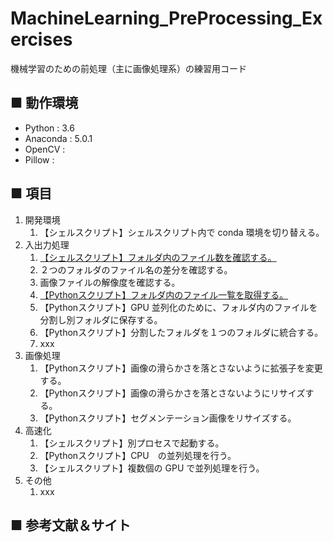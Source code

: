 # MachineLearning_PreProcessing_Exercises
機械学習のための前処理（主に画像処理系）の練習用コード

## ■ 動作環境

- Python : 3.6
- Anaconda : 5.0.1
- OpenCV : 
- Pillow :

## ■ 項目

1. 開発環境
    1. 【シェルスクリプト】シェルスクリプト内で conda 環境を切り替える。
1. 入出力処理
    1. [【シェルスクリプト】フォルダ内のファイル数を確認する。](https://github.com/Yagami360/MachineLearning_PreProcessing_Exercises/tree/master/io_processing/2)
    1. ２つのフォルダのファイル名の差分を確認する。
    1. 画像ファイルの解像度を確認する。
    1. [【Pythonスクリプト】フォルダ内のファイル一覧を取得する。](https://github.com/Yagami360/MachineLearning_PreProcessing_Exercises/tree/master/io_processing/1)
    1. 【Pythonスクリプト】GPU 並列化のために、フォルダ内のファイルを分割し別フォルダに保存する。
    1. 【Pythonスクリプト】分割したフォルダを１つのフォルダに統合する。
    1. xxx
1. 画像処理
    1. 【Pythonスクリプト】画像の滑らかさを落とさないように拡張子を変更する。
    1. 【Pythonスクリプト】画像の滑らかさを落とさないようにリサイズする。
    1. 【Pythonスクリプト】セグメンテーション画像をリサイズする。
1. 高速化
    1. 【シェルスクリプト】別プロセスで起動する。
    1. 【Pythonスクリプト】CPU　の並列処理を行う。
    1. 【シェルスクリプト】複数個の GPU で並列処理を行う。
1. その他
    1. xxx

## ■ 参考文献＆サイト
